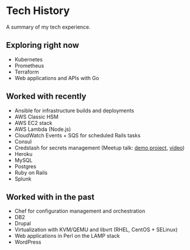 # Tech History

A summary of my tech experience.

## Exploring right now

- Kubernetes
- Prometheus
- Terraform
- Web applications and APIs with Go

## Worked with recently

- Ansible for infrastructure builds and deployments
- AWS Classic HSM
- AWS EC2 stack
- AWS Lambda (Node.js)
- CloudWatch Events + SQS for scheduled Rails tasks
- Consul
- Credstash for secrets management (Meetup talk: [demo project](https://github.com/alimac/credstash-demo), [video](https://vimeo.com/224435240#t=12m13s))
- Heroku
- MySQL
- Postgres
- Ruby on Rails
- Splunk

## Worked with in the past

- Chef for configuration management and orchestration
- DB2
- Drupal
- Virtualization with KVM/QEMU and libvrt (RHEL, CentOS + SELinux)
- Web applications in Perl on the LAMP stack
- WordPress
